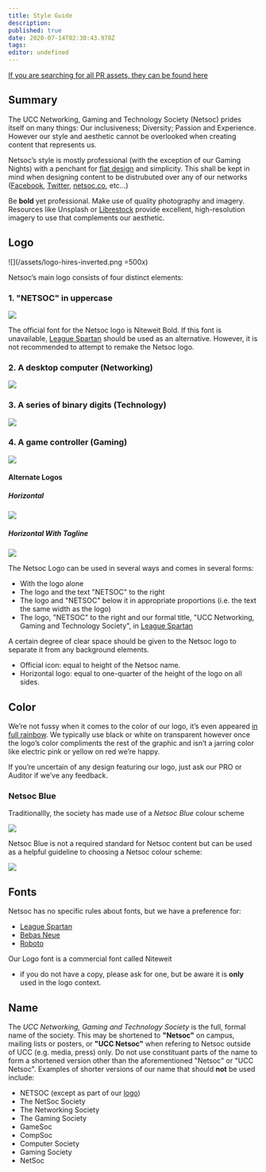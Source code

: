 ```yaml
---
title: Style Guide
description: 
published: true
date: 2020-07-14T02:30:43.978Z
tags: 
editor: undefined
---
```


[If you are searching for all PR assets, they can be found here](https://github.com/UCCNetsoc/wiki/tree/master/assets)

## Summary


The UCC Networking, Gaming and Technology Society (Netsoc) prides itself on many things: Our inclusiveness; Diversity; Passion and Experience. However our style and aesthetic cannot be overlooked when creating content that represents us.

Netsoc’s style is mostly professional (with the exception of our Gaming Nights) with a penchant for [flat design](https://en.wikipedia.org/w![logo-horizontal.svg](/assets/logo-horizontal.svg)iki/Flat_design) and simplicity. This shall be kept in mind when designing content to be distrubuted over any of our networks ([Facebook](https://facebook.com/UCCNetsoc), [Twitter](https://twitter.com/uccnetsoc), [netsoc.co](http://netsoc.co/), etc...)

Be **bold** yet professional. Make use of quality photography and imagery. Resources like Unsplash or [Librestock](http://librestock.com) provide excellent, high-resolution imagery to use that complements our aesthetic.

## Logo

![](/assets/logo-hires-inverted.png =500x)

Netsoc’s main logo consists of four distinct elements:

### 1\. "NETSOC" in uppercase

![](/assets/logo-text.png)

The official font for the Netsoc logo is Niteweit Bold. If this font is unavailable, [League Spartan](https://www.theleagueofmoveabletype.com/league-spartan) should be used as an alternative. However, it is not recommended to attempt to remake the Netsoc logo.

### 2\. A desktop computer (Networking)

![](/assets/logo-computer.png)

### 3\. A series of binary digits (Technology)

![](/assets/logo-binary.png)

### 4\. A game controller (Gaming)

![](/assets/logo-controller.png)

#### Alternate Logos

##### Horizontal

![](/assets/logo-horizontal.png)

##### Horizontal With Tagline

![](/assets/logo-horizontal-tagline.png)

The Netsoc Logo can be used in several ways and comes in several forms:

*   With the logo alone
*   The logo and the text "NETSOC" to the right
*   The logo and "NETSOC" below it in appropriate proportions (i.e. the text the same width as the logo)
*   The logo, "NETSOC" to the right and our formal title, "UCC Networking, Gaming and Technology Society", in [League Spartan](https://www.theleagueofmoveabletype.com/league-spartan)

A certain degree of clear space should be given to the Netsoc logo to separate it from any background elements.

*   Official icon: equal to height of the Netsoc name.
*   Horizontal logo: equal to one-quarter of the height of the logo on all sides.

## Color

We’re not fussy when it comes to the color of our logo, it’s even appeared [in full rainbow](https://www.facebook.com/NetsocUCC/photos/a.760170814044806.1073741826.760170744044813/885975008131052/?type=3&permPage=1). We typically use black or white on transparent however once the logo’s color compliments the rest of the graphic and isn’t a jarring color like electric pink or yellow on red we’re happy.

If you’re uncertain of any design featuring our logo, just ask our PRO or Auditor if we’ve any feedback.

### Netsoc Blue

Traditionallly, the society has made use of a _Netsoc Blue_ colour scheme
  
![](/assets/netsoc-blue.svg)

Netsoc Blue is not a required standard for Netsoc content but can be used as a helpful guideline to choosing a Netsoc colour scheme:  

![](/assets/color-palette.svg)


## Fonts

Netsoc has no specific rules about fonts, but we have a preference for:

*   [League Spartan](https://www.theleagueofmoveabletype.com/league-spartan)
*   [Bebas Neue](http://www.fontfabric.com/bebas-neue/)
*   [Roboto](https://www.google.com/fonts/specimen/Roboto)

Our Logo font is a commercial font called Niteweit
 * if you do not have a copy, please ask for one, but be aware it is **only** used in the logo context.

## Name

The _UCC Networking, Gaming and Technology Society_ is the full, formal name of the society. This may be shortened to **"Netsoc"** on campus, mailing lists or posters, or **"UCC Netsoc"** when refering to Netsoc outside of UCC (e.g. media, press) only. Do not use constituant parts of the name to form a shortened version other than the aforementioned "Netsoc" or "UCC Netsoc". Examples of shorter versions of our name that should **not** be used include:

*   NETSOC (except as part of our [logo](#logo))
*   The NetSoc Society
*   The Networking Society
*   The Gaming Society
*   GameSoc
*   CompSoc
*   Computer Society
*   Gaming Society
*   NetSoc
